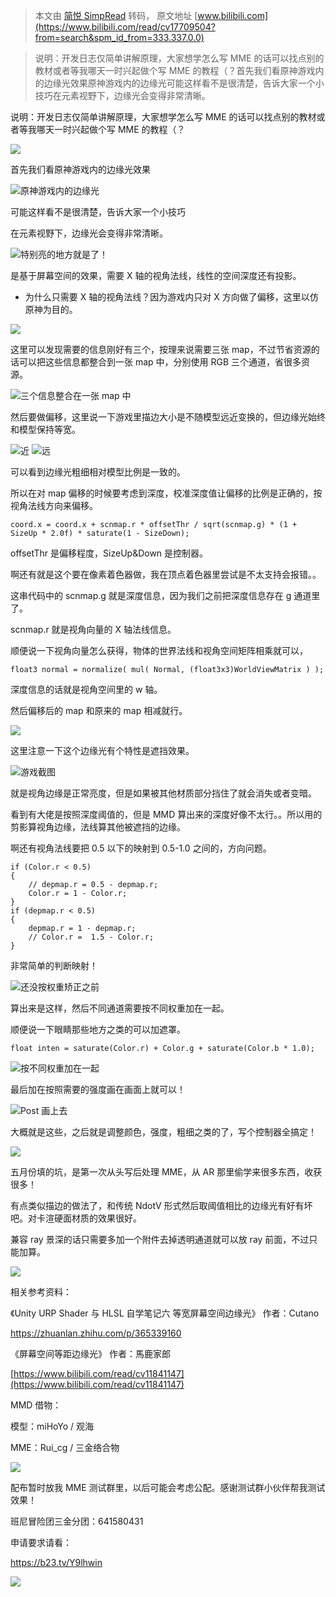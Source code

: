> 本文由 [简悦 SimpRead](http://ksria.com/simpread/) 转码， 原文地址 [www.bilibili.com](https://www.bilibili.com/read/cv17709504?from=search&spm_id_from=333.337.0.0)

> 说明：开发日志仅简单讲解原理，大家想学怎么写 MME 的话可以找点别的教材或者等我哪天一时兴起做个写 MME 的教程（？首先我们看原神游戏内的边缘光效果原神游戏内的边缘光可能这样看不是很清楚，告诉大家一个小技巧在元素视野下，边缘光会变得非常清晰。

说明：开发日志仅简单讲解原理，大家想学怎么写 MME 的话可以找点别的教材或者等我哪天一时兴起做个写 MME 的教程（？

![](http://i0.hdslb.com/bfs/article/4adb9255ada5b97061e610b682b8636764fe50ed.png)

首先我们看原神游戏内的边缘光效果

![](http://i0.hdslb.com/bfs/article/19bd99667b8ffe44091321b514601ed25c86544b.png@942w_872h_progressive.webp)原神游戏内的边缘光

可能这样看不是很清楚，告诉大家一个小技巧

在元素视野下，边缘光会变得非常清晰。

![](http://i0.hdslb.com/bfs/article/5183ce0ee67575032db6071fcf541e9ca1db6bf2.png@942w_531h_progressive.webp)特别亮的地方就是了！

是基于屏幕空间的效果，需要 X 轴的视角法线，线性的空间深度还有投影。

- 为什么只需要 X 轴的视角法线？因为游戏内只对 X 方向做了偏移，这里以仿原神为目的。

![](http://i0.hdslb.com/bfs/article/71bf2cd56882a2e97f8b3477c9256f8b09f361d3.png)

这里可以发现需要的信息刚好有三个，按理来说需要三张 map，不过节省资源的话可以把这些信息都整合到一张 map 中，分别使用 RGB 三个通道，省很多资源。

![](http://i0.hdslb.com/bfs/article/1ed615d8c05724282b6bc0ddaf9b9570d6585793.png@942w_512h_progressive.webp)三个信息整合在一张 map 中

然后要做偏移，这里说一下游戏里描边大小是不随模型远近变换的，但边缘光始终和模型保持等宽。

![](http://i0.hdslb.com/bfs/article/11e761e94504200018a86e661d153d09d6e63f43.jpg@942w_531h_progressive.webp)近 ![](http://i0.hdslb.com/bfs/article/969d5e988b100ef127c7bfd676a0062a16bca896.png@942w_531h_progressive.webp)远

可以看到边缘光粗细相对模型比例是一致的。

所以在对 map 偏移的时候要考虑到深度，校准深度值让偏移的比例是正确的，按视角法线方向来偏移。

```
coord.x = coord.x + scnmap.r * offsetThr / sqrt(scnmap.g) * (1 + SizeUp * 2.0f) * saturate(1 - SizeDown);
```

offsetThr 是偏移程度，SizeUp&Down 是控制器。

啊还有就是这个要在像素着色器做，我在顶点着色器里尝试是不太支持会报错。。

这串代码中的 scnmap.g 就是深度信息，因为我们之前把深度信息存在 g 通道里了。

scnmap.r 就是视角向量的 X 轴法线信息。

顺便说一下视角向量怎么获得，物体的世界法线和视角空间矩阵相乘就可以，

```
float3 normal = normalize( mul( Normal, (float3x3)WorldViewMatrix ) );
```

深度信息的话就是视角空间里的 w 轴。

然后偏移后的 map 和原来的 map 相减就行。

![](http://i0.hdslb.com/bfs/article/71bf2cd56882a2e97f8b3477c9256f8b09f361d3.png)

这里注意一下这个边缘光有个特性是遮挡效果。

![](http://i0.hdslb.com/bfs/article/fa2b7a6c85c0c19fa5e555d1949f3a27571df6f8.png@942w_1148h_progressive.webp)游戏截图

就是视角边缘是正常亮度，但是如果被其他材质部分挡住了就会消失或者变暗。

看到有大佬是按照深度阈值的，但是 MMD 算出来的深度好像不太行。。所以用的剪影算视角边缘，法线算其他被遮挡的边缘。

啊还有视角法线要把 0.5 以下的映射到 0.5-1.0 之间的，方向问题。

```
if (Color.r < 0.5)
{
    // depmap.r = 0.5 - depmap.r;
    Color.r = 1 - Color.r;
}
if (depmap.r < 0.5)
{
    depmap.r = 1 - depmap.r;
    // Color.r =  1.5 - Color.r;
}
```

非常简单的判断映射！

![](http://i0.hdslb.com/bfs/article/3be300bf34f3ca9e00094c82bd7b64ebd64b7201.png@942w_512h_progressive.webp)还没按权重矫正之前

算出来是这样，然后不同通道需要按不同权重加在一起。

顺便说一下眼睛那些地方之类的可以加遮罩。

```
float inten = saturate(Color.r) + Color.g + saturate(Color.b * 1.0);
```

![](http://i0.hdslb.com/bfs/article/659278c74ef99d0522eb18369c60de2e1bc1c2f2.png@942w_512h_progressive.webp)按不同权重加在一起

最后加在按照需要的强度画在画面上就可以！

![](http://i0.hdslb.com/bfs/article/e9d39271af88079d8f5f69489ec0dc8a35e6c0e8.png@942w_512h_progressive.webp)Post 画上去

大概就是这些，之后就是调整颜色，强度，粗细之类的了，写个控制器全搞定！

![](http://i0.hdslb.com/bfs/article/4adb9255ada5b97061e610b682b8636764fe50ed.png)

五月份填的坑，是第一次从头写后处理 MME，从 AR 那里偷学来很多东西，收获很多！

有点类似描边的做法了，和传统 NdotV 形式然后取阈值相比的边缘光有好有坏吧。对卡渲硬面材质的效果很好。

兼容 ray 景深的话只需要多加一个附件去掉透明通道就可以放 ray 前面，不过只能加算。

![](http://i0.hdslb.com/bfs/article/4adb9255ada5b97061e610b682b8636764fe50ed.png)

相关参考资料：

《Unity URP Shader 与 HLSL 自学笔记六 等宽屏幕空间边缘光》 作者：Cutano

https://zhuanlan.zhihu.com/p/365339160

《屏幕空间等距边缘光》 作者：馬鹿家郎

[https://www.bilibili.com/read/cv11841147](https://www.bilibili.com/read/cv11841147)

MMD 借物：

模型：miHoYo / 观海

MME：Rui_cg / 三金络合物

![](http://i0.hdslb.com/bfs/article/4adb9255ada5b97061e610b682b8636764fe50ed.png)

配布暂时放我 MME 测试群里，以后可能会考虑公配。感谢测试群小伙伴帮我测试效果！

班尼冒险团三金分团：641580431

申请要求请看：

https://b23.tv/Y9lhwin

![](http://i0.hdslb.com/bfs/article/28c2242841df6cde785f669764b52e4386b9945e.png@942w_683h_progressive.webp)